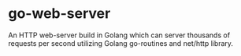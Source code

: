 # go-web-server
An HTTP web-server build in Golang which can server thousands of requests per second utilizing Golang go-routines and net/http library.
